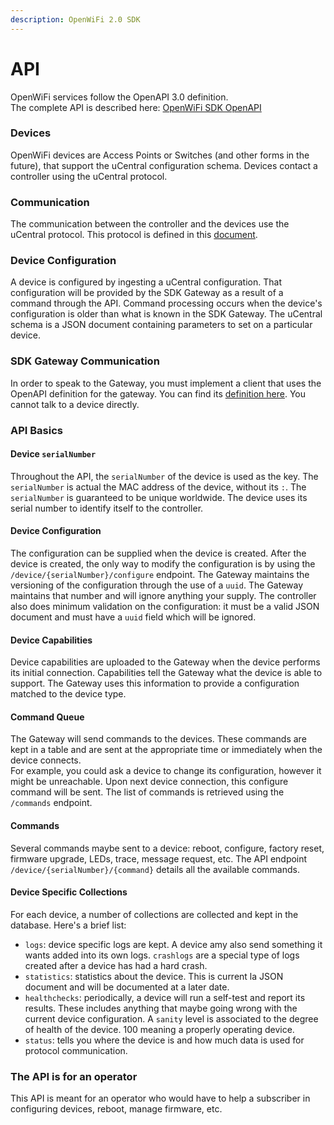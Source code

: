 ```yaml
---
description: OpenWiFi 2.0 SDK
---
```


# API

OpenWiFi services follow the OpenAPI 3.0 definition.   
The complete API is described here: [OpenWiFi SDK OpenAPI](https://github.com/Telecominfraproject/wlan-cloud-ucentralgw/blob/master/openapi/ucentral/ucentral.yaml)

### Devices

OpenWiFi devices are Access Points or Switches \(and other forms in the future\), that support the uCentral configuration schema. Devices contact a controller using the uCentral protocol.

### Communication

The communication between the controller and the devices use the uCentral protocol. This protocol is defined in this [document](https://github.com/Telecominfraproject/wlan-cloud-ucentralgw/blob/main/PROTOCOL.md).

### Device Configuration

A device is configured by ingesting a uCentral configuration. That configuration will be provided by the SDK Gateway as a result of a command through the API. Command processing occurs when the device's configuration is older than what is known in the SDK Gateway. The uCentral schema is a JSON document containing parameters to set on a particular device.

### SDK Gateway Communication

In order to speak to the Gateway, you must implement a client that uses the OpenAPI definition for the gateway. You can find its [definition here](https://github.com/Telecominfraproject/wlan-cloud-ucentralgw/blob/main/openapi/ucentral/ucentral.yaml). You cannot talk to a device directly.

### API Basics

#### Device `serialNumber`

Throughout the API, the `serialNumber` of the device is used as the key. The `serialNumber` is actual the MAC address of the device, without its `:`. The `serialNumber` is guaranteed to be unique worldwide. The device uses its serial number to identify itself to the controller.

#### Device Configuration

The configuration can be supplied when the device is created. After the device is created, the only way to modify the configuration is by using the `/device/{serialNumber}/configure` endpoint. The Gateway maintains the versioning of the configuration through the use of a `uuid`. The Gateway maintains that number and will ignore anything your supply. The controller also does minimum validation on the configuration: it must be a valid JSON document and must have a `uuid` field which will be ignored.

#### Device Capabilities

Device capabilities are uploaded to the Gateway when the device performs its initial connection. Capabilities tell the Gateway what the device is able to support. The Gateway uses this information to provide a configuration matched to the device type.

#### Command Queue

The Gateway will send commands to the devices. These commands are kept in a table and are sent at the appropriate time or immediately when the device connects.   
For example, you could ask a device to change its configuration, however it might be unreachable. Upon next device connection, this configure command will be sent. The list of commands is retrieved using the `/commands` endpoint.

#### Commands

Several commands maybe sent to a device: reboot, configure, factory reset, firmware upgrade, LEDs, trace, message request, etc. The API endpoint `/device/{serialNumber}/{command}` details all the available commands.

#### Device Specific Collections

For each device, a number of collections are collected and kept in the database. Here's a brief list:

* `logs`: device specific logs are kept. A device amy also send something it wants added into its own logs. `crashlogs` are a special type of logs created after a device has had a hard crash.
* `statistics`: statistics about the device. This is current la JSON document and will be documented at a later date.
* `healthchecks`: periodically, a device will run a self-test and report its results. These includes anything that maybe going wrong with the current device configuration. A `sanity` level is associated to the degree of health of the device. 100 meaning a properly operating device.
* `status`: tells you where the device is and how much data is used for protocol communication.

### The API is for an operator

This API is meant for an operator who would have to help a subscriber in configuring devices, reboot, manage  firmware, etc. 

